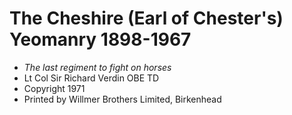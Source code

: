 # The Cheshire (Earl of Chester's) Yeomanry 1898-1967

* *The last regiment to fight on horses*
* Lt Col Sir Richard Verdin OBE TD
* Copyright 1971
* Printed by Willmer Brothers Limited, Birkenhead
